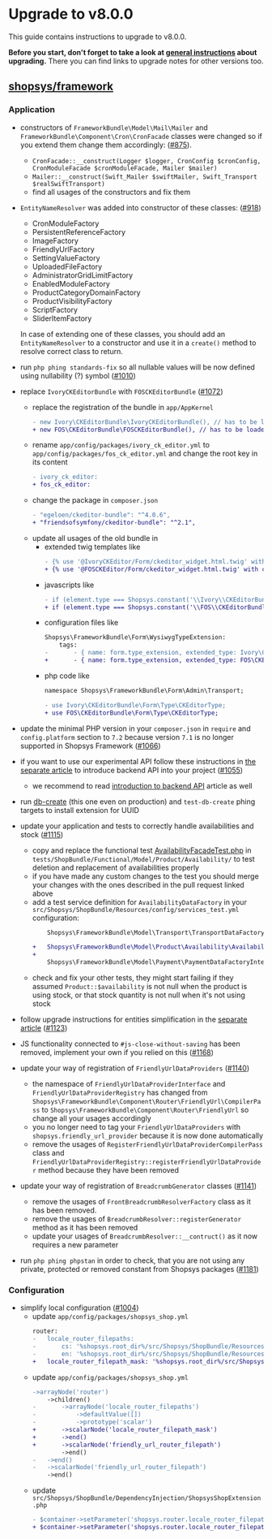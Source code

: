 # Upgrade to v8.0.0

This guide contains instructions to upgrade to v8.0.0.

**Before you start, don't forget to take a look at [general instructions](/UPGRADE.md) about upgrading.**
There you can find links to upgrade notes for other versions too.

## [shopsys/framework]

### Application
- constructors of `FrameworkBundle\Model\Mail\Mailer` and `FrameworkBundle\Component\Cron\CronFacade` classes were changed so if you extend them change them accordingly: ([#875](https://github.com/shopsys/shopsys/pull/875)).
    - `CronFacade::__construct(Logger $logger, CronConfig $cronConfig, CronModuleFacade $cronModuleFacade, Mailer $mailer)`
    - `Mailer::__construct(Swift_Mailer $swiftMailer, Swift_Transport $realSwiftTransport)`
    - find all usages of the constructors and fix them
- `EntityNameResolver` was added into constructor of these classes: ([#918](https://github.com/shopsys/shopsys/pull/918))
    - CronModuleFactory
    - PersistentReferenceFactory
    - ImageFactory
    - FriendlyUrlFactory
    - SettingValueFactory
    - UploadedFileFactory
    - AdministratorGridLimitFactory
    - EnabledModuleFactory
    - ProductCategoryDomainFactory
    - ProductVisibilityFactory
    - ScriptFactory
    - SliderItemFactory

    In case of extending one of these classes, you should add an `EntityNameResolver` to a constructor and use it in a `create()` method to resolve correct class to return.
- run `php phing standards-fix` so all nullable values will be now defined using nullability (?) symbol ([#1010](https://github.com/shopsys/shopsys/pull/1010))
- replace `IvoryCKEditorBundle` with `FOSCKEditorBundle` ([#1072](https://github.com/shopsys/shopsys/pull/1072))
    - replace the registration of the bundle in `app/AppKernel`
        ```diff
        - new Ivory\CKEditorBundle\IvoryCKEditorBundle(), // has to be loaded after FrameworkBundle and TwigBundle
        + new FOS\CKEditorBundle\FOSCKEditorBundle(), // has to be loaded after FrameworkBundle and TwigBundle
        ```
    - rename `app/config/packages/ivory_ck_editor.yml` to `app/config/packages/fos_ck_editor.yml` and change the root key in its content
        ```diff
        - ivory_ck_editor:
        + fos_ck_editor:
        ```
    - change the package in `composer.json`
        ```diff
        - "egeloen/ckeditor-bundle": "^4.0.6",
        + "friendsofsymfony/ckeditor-bundle": "^2.1",
        ```
    - update all usages of the old bundle in
        - extended twig templates like
            ```diff
            - {% use '@IvoryCKEditor/Form/ckeditor_widget.html.twig' with ckeditor_widget as base_ckeditor_widget %}
            + {% use '@FOSCKEditor/Form/ckeditor_widget.html.twig' with ckeditor_widget as base_ckeditor_widget %}
            ```
        - javascripts like
            ```diff
            - if (element.type === Shopsys.constant('\\Ivory\\CKEditorBundle\\Form\\Type\\CKEditorType::class')) {
            + if (element.type === Shopsys.constant('\\FOS\\CKEditorBundle\\Form\\Type\\CKEditorType::class')) {
            ```
        - configuration files like
            ```diff
            Shopsys\FrameworkBundle\Form\WysiwygTypeExtension:
                tags:
            -       - { name: form.type_extension, extended_type: Ivory\CKEditorBundle\Form\Type\CKEditorType }
            +       - { name: form.type_extension, extended_type: FOS\CKEditorBundle\Form\Type\CKEditorType }
            ```
        - php code like
            ```diff
            namespace Shopsys\FrameworkBundle\Form\Admin\Transport;

            - use Ivory\CKEditorBundle\Form\Type\CKEditorType;
            + use FOS\CKEditorBundle\Form\Type\CKEditorType;
            ```
- update the minimal PHP version in your `composer.json` in `require` and `config.platform` section to `7.2` because version `7.1` is no longer supported in Shopsys Framework ([#1066](https://github.com/shopsys/shopsys/pull/1066))
- if you want to use our experimental API follow these instructions in [the separate article](upgrade-instructions-for-backend-api.md) to introduce backend API into your project ([#1055](https://github.com/shopsys/shopsys/pull/1055))
    - we recommend to read [introduction to backend API](/docs/backend-api/introduction-to-backend-api.md) article as well
- run [db-create](/docs/introduction/console-commands-for-application-management-phing-targets.md#db-create) (this one even on production) and `test-db-create` phing targets to install extension for UUID
- update your application and tests to correctly handle availabilities and stock ([#1115](https://github.com/shopsys/shopsys/pull/1115))
    - copy and replace the functional test [AvailabilityFacadeTest.php](https://github.com/shopsys/project-base/blob/master/tests/ShopBundle/Functional/Model/Product/Availability/AvailabilityFacadeTest.php) in `tests/ShopBundle/Functional/Model/Product/Availability/` to test deletion and replacement of availabilities properly
    - if you have made any custom changes to the test you should merge your changes with the ones described in the pull request linked above
    - add a test service definition for `AvailabilityDataFactory` in your `src/Shopsys/ShopBundle/Resources/config/services_test.yml` configuration:
        ```diff
            Shopsys\FrameworkBundle\Model\Transport\TransportDataFactoryInterface: '@Shopsys\ShopBundle\Model\Transport\TransportDataFactory'

        +   Shopsys\FrameworkBundle\Model\Product\Availability\AvailabilityDataFactoryInterface: '@Shopsys\FrameworkBundle\Model\Product\Availability\AvailabilityDataFactory'
        +
            Shopsys\FrameworkBundle\Model\Payment\PaymentDataFactoryInterface: '@Shopsys\ShopBundle\Model\Payment\PaymentDataFactory'
        ```
    - check and fix your other tests, they might start failing if they assumed `Product::$availability` is not null when the product is using stock, or that stock quantity is not null when it's not using stock
- follow upgrade instructions for entities simplification in the [separate article](./upgrade-instructions-for-entities-simplification.md) ([#1123](https://github.com/shopsys/shopsys/pull/1123))
- JS functionality connected to `#js-close-without-saving` has been removed, implement your own if you relied on this ([#1168](https://github.com/shopsys/shopsys/pull/1168))
- update your way of registration of `FriendlyUrlDataProviders` ([#1140](https://github.com/shopsys/shopsys/pull/1140))
    - the namespace of `FriendlyUrlDataProviderInterface` and `FriendlyUrlDataProviderRegistry` has changed from `Shopsys\FrameworkBundle\Component\Router\FriendlyUrl\CompilerPass` to `Shopsys\FrameworkBundle\Component\Router\FriendlyUrl` so change all your usages accordingly
    - you no longer need to tag your `FriendlyUrlDataProviders` with `shopsys.friendly_url_provider` because it is now done automatically
    - remove the usages of `RegisterFriendlyUrlDataProviderCompilerPass` class and `FriendlyUrlDataProviderRegistry::registerFriendlyUrlDataProvider` method because they have been removed
- update your way of registration of `BreadcrumbGenerator` classes ([#1141](https://github.com/shopsys/shopsys/pull/1140))
    - remove the usages of `FrontBreadcrumbResolverFactory` class as it has been removed.
    - remove the usages of `BreadcrumbResolver::registerGenerator` method as it has been removed
    - update your usages of `BreadcrumbResolver::__contruct()` as it now requires a new parameter
- run `php phing phpstan` in order to check, that you are not using any private, protected or removed constant from Shopsys packages ([#1181](https://github.com/shopsys/shopsys/pull/1181))

### Configuration
- simplify local configuration ([#1004](https://github.com/shopsys/shopsys/pull/1004))
    - update `app/config/packages/shopsys_shop.yml`
        ```diff
        router:
        -   locale_router_filepaths:
        -       cs: '%shopsys.root_dir%/src/Shopsys/ShopBundle/Resources/config/routing_front_cs.yml'
        -       en: '%shopsys.root_dir%/src/Shopsys/ShopBundle/Resources/config/routing_front_en.yml'
        +   locale_router_filepath_mask: '%shopsys.root_dir%/src/Shopsys/ShopBundle/Resources/config/routing_front_*.yml'
        ```
    - update `app/config/packages/shopsys_shop.yml`
        ```diff
        ->arrayNode('router')
            ->children()
        -       ->arrayNode('locale_router_filepaths')
        -           ->defaultValue([])
        -           ->prototype('scalar')
        +       ->scalarNode('locale_router_filepath_mask')
        +       ->end()
        +       ->scalarNode('friendly_url_router_filepath')
                ->end()
        -   ->end()
        -   ->scalarNode('friendly_url_router_filepath')
            ->end()
        ```
    - update `src/Shopsys/ShopBundle/DependencyInjection/ShopsysShopExtension.php`
        ```diff
        - $container->setParameter('shopsys.router.locale_router_filepaths', $config['router']['locale_router_filepaths']);
        + $container->setParameter('shopsys.router.locale_router_filepath_mask', $config['router']['locale_router_filepath_mask']);
        ```

[shopsys/framework]: https://github.com/shopsys/framework

